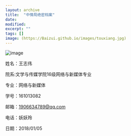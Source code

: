 ```yaml
---
layout: archive
title:  "中情局绝密档案"
date: 
modified:
excerpt: ""
tags: []
image: (https://Baizui.github.io/images/touxiang.jpg)
---
```

![image](https://Baizui.github.io/images/touxiang.jpg)


姓名：王志伟


院系:文学与传媒学院16级网络与新媒体专业


专业：网络与新媒体


学号：161013082


邮箱：1906634789@qq.com


电话：妖妖玲


日期：2018/01/05

